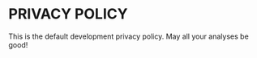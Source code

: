 PRIVACY POLICY
==============

This is the default development privacy policy.
May all your analyses be good!
